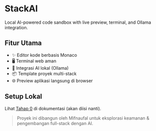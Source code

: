 # StackAI

Local AI-powered code sandbox with live preview, terminal, and Ollama integration.

## Fitur Utama
- ✨ Editor kode berbasis Monaco
- 🖥️ Terminal web aman
- 🧠 Integrasi AI lokal (Ollama)
- 📦 Template proyek multi-stack
- 🌐 Preview aplikasi langsung di browser

## Setup Lokal
Lihat [Tahap 0](#) di dokumentasi (akan diisi nanti).

> Proyek ini dibangun oleh Mifnaufal untuk eksplorasi keamanan & pengembangan full-stack dengan AI.